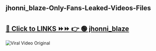 
 ## jhonni_blaze-Only-Fans-Leaked-Videos-Files

# <h2><a href="https://mediaupload.pro?jhonni_blaze">🔗 Click to LINKS ⏩⏩ 👉 🟢 jhonni_blaze </a></h2>

<a href="https://mediaupload.pro?jhonni_blaze" rel="nofollow" data-target="animated-image.originalLink"><img src="https://i.ibb.co.com/xMMVF88/686577567.gif" alt="Viral Video Original" style="max-width: 100%; display: inline-block;" data-target="animated-image.originalImage"></a>